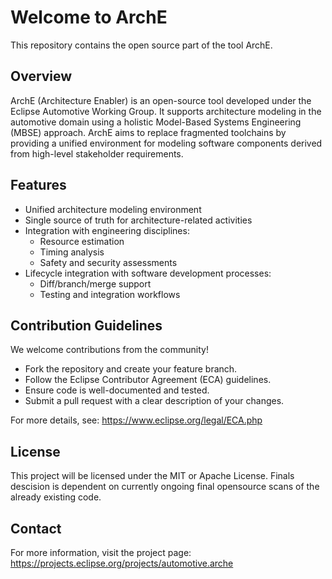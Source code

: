 # Welcome to ArchE

This repository contains the open source part of the tool ArchE.

## Overview

ArchE (Architecture Enabler) is an open-source tool developed under the Eclipse Automotive Working Group. It supports architecture modeling in the automotive domain using a holistic Model-Based Systems Engineering (MBSE) approach. ArchE aims to replace fragmented toolchains by providing a unified environment for modeling software components derived from high-level stakeholder requirements.

## Features

- Unified architecture modeling environment
- Single source of truth for architecture-related activities
- Integration with engineering disciplines:
  * Resource estimation
  * Timing analysis
  * Safety and security assessments
- Lifecycle integration with software development processes:
  * Diff/branch/merge support
  * Testing and integration workflows

## Contribution Guidelines

We welcome contributions from the community!

- Fork the repository and create your feature branch.
- Follow the Eclipse Contributor Agreement (ECA) guidelines.
- Ensure code is well-documented and tested.
- Submit a pull request with a clear description of your changes.

For more details, see: https://www.eclipse.org/legal/ECA.php

## License

This project will be licensed under the MIT or Apache License. Finals descision is dependent on currently ongoing final opensource scans of the already existing code.

## Contact

For more information, visit the project page: https://projects.eclipse.org/projects/automotive.arche
